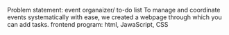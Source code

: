 Problem statement: event organaizer/ to-do list
To manage and coordinate events systematically with ease, we created a webpage through which you can add tasks.
frontend program: html, JawaScript, CSS
